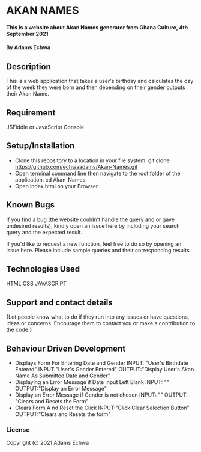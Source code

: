 # AKAN NAMES
#### This is a website about Akan Names generator from Ghana Culture, 4th September 2021
#### By Adams Echwa
## Description
This is a web application that takes a user's birthday and calculates the day of the week they were born and then depending on their gender outputs their Akan Name.

## Requirement
JSFiddle or JavaScript Console


## Setup/Installation 
* Clone this repository to a location in your file system. git clone https://github.com/echwaadams/Akan-Names.git
* Open terminal command line then navigate to the root folder of the application. cd Akan-Names
* Open index.html on your Browser.
## Known Bugs
If you find a bug (the website couldn't handle the query and or gave undesired results), kindly open an issue here by including your search query and the expected result.

If you'd like to request a new function, feel free to do so by opening an issue here. Please include sample queries and their corresponding results.


## Technologies Used
HTML
CSS
JAVASCRIPT
## Support and contact details
{Let people know what to do if they run into any issues or have questions, ideas or concerns.  Encourage them to contact you or make a contribution to the code.}
## Behaviour Driven Development
- Displays Form For Entering Date and Gender INPUT: "User's Birthdate Entered" INPUT:"User's Gender Entered" OUTPUT:"Display User's Akan Name As Submitted Date and Gender"
- Displaying an Error Message if Date input Left Blank INPUT: "" OUTPUT:"Display an Error Message"
- Display an Error Message if Gender is not chosen INPUT: "" OUTPUT: "Clears and Resets the Form"
- Clears Form A nd Reset the Click INPUT:"Click Clear Selection Button" OUTPUT:"Clears and Resets the form"
### License

Copyright (c) 2021 Adams Echwa
  